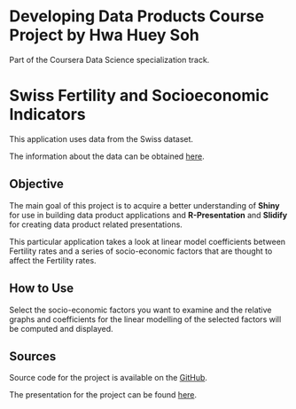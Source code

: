 Developing Data Products Course Project by Hwa Huey Soh
=========================
Part of the Coursera Data Science specialization track.

Swiss Fertility and Socioeconomic Indicators
==================

This application uses data from the Swiss dataset.

The information about the data can be obtained [here](https://stat.ethz.ch/R-manual/R-devel/library/datasets/html/swiss.html).

## Objective

The main goal of this project is to acquire a better understanding of **Shiny** for use in building data product applications and **R-Presentation** and **Slidify** for creating data product related presentations.

This particular application takes a look at linear model coefficients between Fertility rates and a series of socio-economic factors that are thought to affect the Fertility rates. 

## How to Use

Select the socio-economic factors you want to examine and the relative graphs and coefficients for the linear modelling of the selected factors will be computed and displayed.

## Sources

Source code for the project is available on the [GitHub](https://github.com/HwaHueySoh/DataProducts_Proj).

The presentation for the project can be found [here](https://github.com/HwaHueySoh/DataProducts_Proj/blob/master/DevDataProd_Swiss.Rpres).
